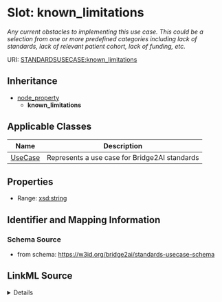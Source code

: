 # Slot: known_limitations
_Any current obstacles to implementing this use case. This could be a selection from one or more predefined categories including lack of standards, lack of relevant patient cohort, lack of funding, etc._


URI: [STANDARDSUSECASE:known_limitations](https://w3id.org/bridge2ai/standards-usecase-schema/known_limitations)




## Inheritance

* [node_property](node_property.md)
    * **known_limitations**





## Applicable Classes

| Name | Description |
| --- | --- |
[UseCase](UseCase.md) | Represents a use case for Bridge2AI standards






## Properties

* Range: [xsd:string](http://www.w3.org/2001/XMLSchema#string)







## Identifier and Mapping Information







### Schema Source


* from schema: https://w3id.org/bridge2ai/standards-usecase-schema




## LinkML Source

<details>
```yaml
name: known_limitations
description: Any current obstacles to implementing this use case. This could be a
  selection from one or more predefined categories including lack of standards, lack
  of relevant patient cohort, lack of funding, etc.
from_schema: https://w3id.org/bridge2ai/standards-usecase-schema
rank: 1000
is_a: node property
domain: NamedThing
alias: known_limitations
domain_of:
- UseCase
range: string

```
</details>